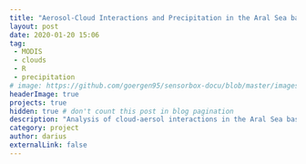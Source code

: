 ```yaml
---
title: "Aerosol-Cloud Interactions and Precipitation in the Aral Sea basin"
layout: post
date: 2020-01-20 15:06
tag: 
 - MODIS
 - clouds
 - R
 - precipitation
# image: https://github.com/goergen95/sensorbox-docu/blob/master/images/index_background.jpg
headerImage: true
projects: true
hidden: true # don't count this post in blog pagination
description: "Analysis of cloud-aersol interactions in the Aral Sea basin."
category: project
author: darius
externalLink: false
---
```


